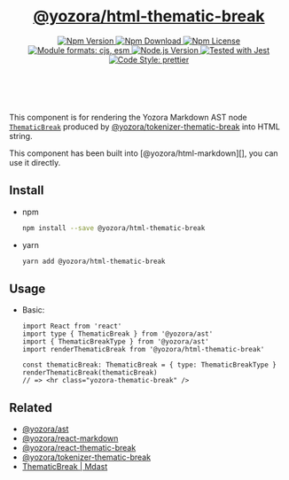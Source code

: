 <header>
  <h1 align="center">
    <a href="https://github.com/guanghechen/yozora-html/tree/main/packages/thematic-break#readme">@yozora/html-thematic-break</a>
  </h1>
  <div align="center">
    <a href="https://www.npmjs.com/package/@yozora/html-thematic-break">
      <img
        alt="Npm Version"
        src="https://img.shields.io/npm/v/@yozora/html-thematic-break.svg"
      />
    </a>
    <a href="https://www.npmjs.com/package/@yozora/html-thematic-break">
      <img
        alt="Npm Download"
        src="https://img.shields.io/npm/dm/@yozora/html-thematic-break.svg"
      />
    </a>
    <a href="https://www.npmjs.com/package/@yozora/html-thematic-break">
      <img
        alt="Npm License"
        src="https://img.shields.io/npm/l/@yozora/html-thematic-break.svg"
      />
    </a>
    <a href="#install">
      <img
        alt="Module formats: cjs, esm"
        src="https://img.shields.io/badge/module_formats-cjs%2C%20esm-green.svg"
      />
    </a>
    <a href="https://github.com/nodejs/node">
      <img
        alt="Node.js Version"
        src="https://img.shields.io/node/v/@yozora/html-thematic-break"
      />
    </a>
    <a href="https://github.com/facebook/jest">
      <img
        alt="Tested with Jest"
        src="https://img.shields.io/badge/tested_with-jest-9c465e.svg"
      />
    </a>
    <a href="https://github.com/prettier/prettier">
      <img
        alt="Code Style: prettier"
        src="https://img.shields.io/badge/code_style-prettier-ff69b4.svg?style=flat-square"
      />
    </a>
  </div>
</header>
<br/>

This component is for rendering the Yozora Markdown AST node [`ThematicBreak`][@yozora/ast] 
produced by [@yozora/tokenizer-thematic-break][] into HTML string.

This component has been built into [@yozora/html-markdown][], you can use it directly.

## Install

* npm

  ```bash
  npm install --save @yozora/html-thematic-break
  ```

* yarn

  ```bash
  yarn add @yozora/html-thematic-break
  ```


## Usage

* Basic:

  ```tsx
  import React from 'react'
  import type { ThematicBreak } from '@yozora/ast'
  import { ThematicBreakType } from '@yozora/ast'
  import renderThematicBreak from '@yozora/html-thematic-break'

  const thematicBreak: ThematicBreak = { type: ThematicBreakType }
  renderThematicBreak(thematicBreak)
  // => <hr class="yozora-thematic-break" />
  ```

## Related

* [@yozora/ast][]
* [@yozora/react-markdown][]
* [@yozora/react-thematic-break][]
* [@yozora/tokenizer-thematic-break][]
* [ThematicBreak | Mdast][mdast]


[@yozora/ast]: https://www.npmjs.com/package/@yozora/ast#thematic-break
[@yozora/react-markdown]: https://www.npmjs.com/package/@yozora/react-markdown
[@yozora/tokenizer-thematic-break]: https://www.npmjs.com/package/@yozora/tokenizer-thematic-break
[@yozora/react-thematic-break]: https://www.npmjs.com/package/@yozora/react-thematic-break
[mdast]: https://github.com/syntax-tree/mdast#thematic-break
